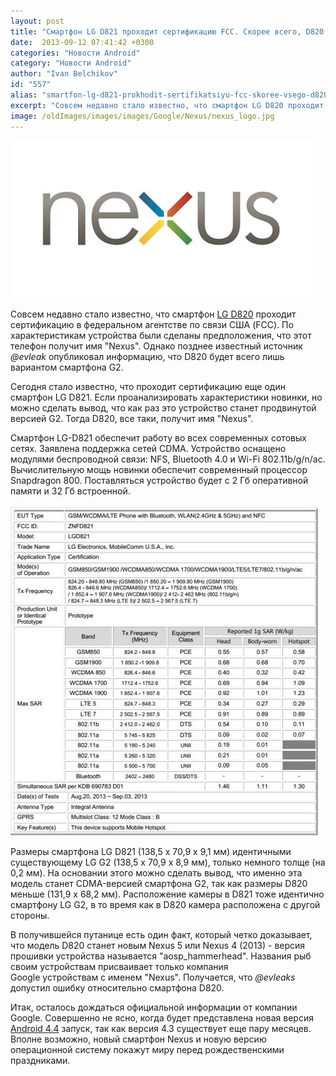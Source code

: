 ```yaml
---
layout: post
title: "Смартфон LG D821 проходит сертификацию FCC. Скорее всего, D820 станет новым Nexus"
date:  2013-09-12 07:41:42 +0300
categories: "Новости Android"
category: "Новости Android"
author: "Ivan Belchikov"
id: "557"
alias: "smartfon-lg-d821-prokhodit-sertifikatsiyu-fcc-skoree-vsego-d820-stanet-novym-nexus"
excerpt: "Совсем недавно стало известно, что смартфон LG D820 проходит сертификацию в федеральном агентстве по связи США (FCC). По характеристикам устройства были сделаны предположения, что этот телефон получит имя Nexus. Однако позднее известный источник<em> @evleak</em> опубликовал информацию, что D820 будет всего лишь вариантом смартфона G2. Сегодня стало известно, что проходит сертификацию еще один смартфон LG D821. Если проанализировать характеристики новинки, но можно сделать вывод, что как раз это устройство станет продвинутой версией G2. Тогда D820, все"
image: /oldImages/images/images/Google/Nexus/nexus_logo.jpg
---
```

<img src="/oldImages/images/images/Google/Nexus/nexus_logo.jpg" alt="Логотип Nexus" />

Совсем недавно стало известно, что смартфон <a href="index.php?option=com_content&amp;view=article&amp;id=550&amp;catid=8&amp;Itemid=102">LG D820</a> проходит сертификацию в федеральном агентстве по связи США (FCC). По характеристикам устройства были сделаны предположения, что этот телефон получит имя "Nexus". Однако позднее известный источник<em> @evleak</em> опубликовал информацию, что D820 будет всего лишь вариантом смартфона G2. 

Сегодня стало известно, что проходит сертификацию еще один смартфон LG D821. Если проанализировать характеристики новинки, но можно сделать вывод, что как раз это устройство станет продвинутой версией G2. Тогда D820, все таки, получит имя "Nexus".


Смартфон LG-D821 обеспечит работу во всех современных сотовых сетях. Заявлена поддержка сетей CDMA. Устройство оснащено модулями беспроводной связи: NFS, Bluetooth 4.0 и Wi-Fi 802.11b/g/n/ac. Вычислительную мощь новинки обеспечит современный процессор Snapdragon 800. Поставляться устройство будет с 2 Гб оперативной памяти и 32 Гб встроенной.

<img src="/oldImages/images/images/LG/lg-d821-spec.jpg" alt="Характеристики LG D821" />

Размеры смартфона LG D821 (138,5 x 70,9 x 9,1 мм) идентичными существующему LG G2 (138,5 x 70,9 x 8,9 мм), только немного толще (на 0,2 мм). На основании этого можно сделать вывод, что именно эта модель станет CDMA-версией смартфона G2, так как размеры D820 меньше (131,9 x 68,2 мм). Расположение камеры в D821 тоже идентично смартфону LG G2, в то время как в D820 камера расположена с другой стороны.

В получившейся путанице есть один факт, который четко доказывает, что модель D820 станет новым Nexus 5 или Nexus 4 (2013) - версия прошивки устройства называется "aosp_hammerhead". Названия рыб своим устройствам присваивает только компания Google устройствам с именем "Nexus". Получается, что <em>@evleaks</em> допустил ошибку относительно смартфона D820.

Итак, осталось дождаться официальной информации от компании Google. Совершенно не ясно, когда будет представлена новая версия <a href="index.php?option=com_content&amp;view=article&amp;id=547&amp;catid=8&amp;Itemid=102">Android 4.4</a> запуск, так как версия 4.3 существует еще пару месяцев. Вполне возможно, новый смартфон Nexus и новую версию операционной систему покажут миру перед рождественскими праздниками.

